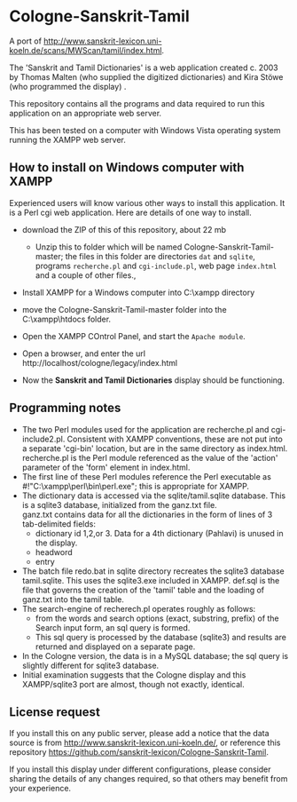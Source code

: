 # Cologne-Sanskrit-Tamil
A port of http://www.sanskrit-lexicon.uni-koeln.de/scans/MWScan/tamil/index.html.

The 'Sanskrit and Tamil Dictionaries' is a web application created c. 2003 by
Thomas Malten (who supplied the digitized dictionaries) and Kira Stöwe (who
programmed the display) .  

This repository contains all the programs and data required to run this
application on an appropriate web server.

This has been tested on a computer with Windows Vista operating system 
running the XAMPP web server.

## How to install on Windows computer with XAMPP
Experienced users will know various other ways to install this application.
It is a Perl cgi web application.
Here are details of one way to install.

* download the ZIP of this of this repository, about 22 mb
  * Unzip this to folder which will be named 
    Cologne-Sanskrit-Tamil-master;  the files in this folder are
    directories `dat` and `sqlite`, programs `recherche.pl` and 
    `cgi-include.pl`, web page `index.html` and a couple of other files.,
    
* Install XAMPP for a Windows computer into C:\xampp directory
* move the Cologne-Sanskrit-Tamil-master folder into the 
  C:\xampp\htdocs folder.
* Open the XAMPP COntrol Panel, and start the `Apache module`.
* Open a browser, and enter the url
  http://localhost/cologne/legacy/index.html
* Now the **Sanskrit and Tamil Dictionaries** display should be functioning.

## Programming notes
* The two Perl modules used for the application are recherche.pl and 
  cgi-include2.pl.  Consistent with XAMPP conventions, these are not
  put into a separate 'cgi-bin' location, but are in the same directory
  as index.html.  recherche.pl is the Perl module referenced as the
  value of the 'action' parameter of the 'form' element in index.html.
* The first line of these Perl modules reference the Perl executable as
  #!"C:\xampp\perl\bin\perl.exe"; this is appropriate for XAMPP.
* The dictionary data is accessed via the sqlite/tamil.sqlite database.
  This is a sqlite3 database, initialized from the ganz.txt file.  
  ganz.txt contains data for all the dictionaries in the form of 
  lines of 3 tab-delimited fields: 
  * dictionary id  1,2,or 3. Data for a 4th dictionary (Pahlavi) is unused
    in the display.
  * headword
  * entry
* The batch file redo.bat in sqlite directory recreates the sqlite3 
  database tamil.sqlite.  This uses the sqlite3.exe included in XAMPP.
  def.sql is the file that governs the creation of the 'tamil' table and
  the loading of ganz.txt into the tamil table.
* The search-engine of recherech.pl operates roughly as follows:
  * from the words and search options (exact, substring, prefix) of the
    Search input form, an sql query is formed.  
  * This sql query is processed by the database (sqlite3) and results are
    returned and displayed on a separate page.
* In the Cologne version, the data is in a MySQL database; the sql query is
  slightly different for sqlite3 database.  
* Initial examination suggests that the Cologne display and this XAMPP/sqlite3
  port are almost, though not exactly, identical.

## License request
If you install this on any public server, please add a notice that the 
data source is from http://www.sanskrit-lexicon.uni-koeln.de/, or reference
this repository https://github.com/sanskrit-lexicon/Cologne-Sanskrit-Tamil.

If you install this display under different configurations, please consider
sharing the details of any changes required, so that others may benefit from
your experience.



